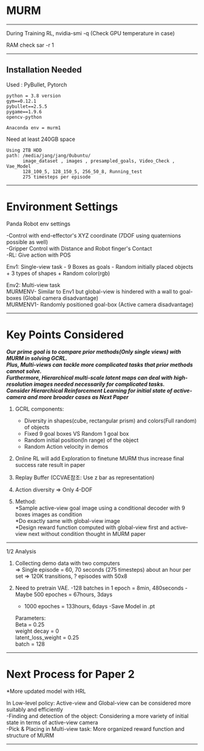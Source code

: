 # MURM

--------------------------

During Training RL,
nvidia-smi -q (Check GPU temperature in case)

RAM check
sar -r 1

--------------------------

## Installation Needed

Used : PyBullet, Pytorch

```
python = 3.8 version
gym==0.12.1
pybullet==2.5.5
pygame==1.9.6
opencv-python

Anaconda env = murm1  
```

Need at least 240GB space

```
Using 2TB HDD  
path: /media/jang/jang/0ubuntu/ 
      image_dataset , images , presampled_goals, Video_Check , Vae_Model  
      128_100_5, 128_150_5, 256_50_8, Running_test  
      275 timesteps per episode 
```


--------------------------
# Environment Settings

Panda Robot env settings  
  
-Control with end-effector's XYZ coordinate (7DOF using quaternions possible as well)   
-Gripper Control with Distance and Robot finger's Contact  
-RL: Give action with POS  

  
Env1: Single-view task 
      - 9 Boxes as goals 
      - Random initially placed objects + 3 types of shapes + Random color(rgb)  
    
Env2: Multi-view task  
      MURMENV- Similar to Env1 but global-view is hindered with a wall to goal-boxes (Global camera disadvantage)   
      MURMENV1- Randomly positioned goal-box (Active camera disadvantage)   

--------------------------
# Key Points Considered  

***Our prime goal is to compare prior methods(Only single views) with MURM in solving GCRL.***  
***Plus, Multi-views can tackle more complicated tasks that prior methods cannot solve.***  
***Furthermore, Hierarchical multi-scale latent maps can deal with high-resolution images needed necessarily for complicated tasks.***  
***Consider Hierarchical Reinforcement Learning for initial state of active-camera and more broader cases as Next Paper***  

1. GCRL components:  
   * Diversity in shapes(cube, rectangular prism) and colors(Full random) of objects  
   * Fixed 9 goal boxes VS Random 1 goal box   
   * Random initial position(In range) of the object
   * Random Action velocity in demos

2. Online RL will add Exploration to finetune MURM thus increase final success rate result in paper   
  
3. Replay Buffer (CCVAE참조: Use z bar as representation)  

4. Action diversity => Only 4-DOF 

5. Method:  
    *Sample active-view goal image using a conditional decoder with 9 boxes images as condition   
    *Do exactly same with global-view image  
    *Design reward function computed with global-view first and active-view next without condition thought in MURM paper  
      
      
-------------------------- 

1/2 Analysis  

1. Collecting demo data with two computers    
=> Single episode = 60, 70 seconds (275 timesteps) about an hour per set
=> 120K transitions, ? episodes with 50x8   

2. Need to pretrain VAE. 
    -128 batches in 1 epoch = 8min, 480seconds
    -Maybe 500 epoches = 67hours, 3days
    - 1000 epoches = 133hours, 6days
    -Save Model in .pt   

    Parameters:   
    Beta = 0.25  
    weight decay = 0  
    latent_loss_weight = 0.25  
    batch = 128  
    
--------------------------

# Next Process for Paper 2  

*More updated model with HRL  

In Low-level policy: Active-view and Global-view can be considered more suitably and efficiently      
-Finding and detection of the object: Considering a more variety of initial state in terms of active-view camera    
-Pick & Placing in Multi-view task: More organized reward function and structure of MURM  


--------------------------


